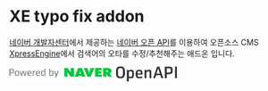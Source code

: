 XE typo fix addon
=================
[네이버 개발자센터](https://developers.naver.com/)에서 제공하는 
[네이버 오픈 API](https://developers.naver.com/docs/common/openapiguide/#/apilist.md/)를 이용하여
오픈소스 CMS [XpressEngine](https://xpressengine.com/)에서 검색어의 오타를 수정/추천해주는 애드온 입니다.

<img width="300" src="2-1. NAVER OpenAPI_c_hor.png">
